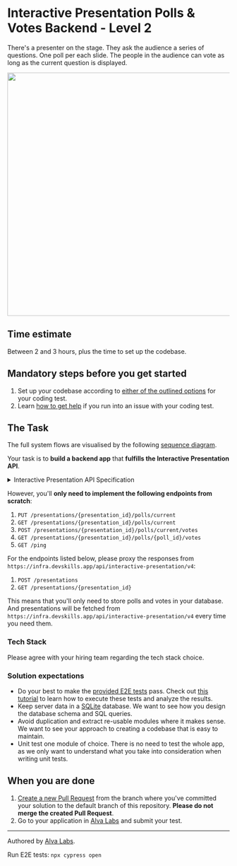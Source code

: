 # Interactive Presentation Polls & Votes Backend - Level 2

There's a presenter on the stage. They ask the audience a series of questions. One poll per each slide. The people in the audience can vote as long as the current question is displayed.

<img width="550" src="https://user-images.githubusercontent.com/1162212/139849812-de799423-efc1-42f4-8298-e779c3aa17d7.png" />

## Time estimate

Between 2 and 3 hours, plus the time to set up the codebase.

## Mandatory steps before you get started

1. Set up your codebase according to [either of the outlined options](https://help.alvalabs.io/en/articles/9028914-how-to-set-up-the-codebase-for-your-coding-test) for your coding test.
2. Learn [how to get help](https://help.alvalabs.io/en/articles/9028899-how-to-ask-for-help-with-coding-tests) if you run into an issue with your coding test.

## The Task

<!--TASK_INSTRUCTIONS_START-->

The full system flows are visualised by the following [sequence diagram](https://swimlanes.io/u/mmSDwCQdM).

Your task is to **build a backend app** that **fulfills the Interactive Presentation API**.

<details>
<summary>Interactive Presentation API Specification</summary>

```json
{
  "openapi": "3.0.0",
  "info": {
    "title": "Interactive Presentations API",
    "version": "4.0.0"
  },
  "tags": [
    {
      "name": "Presenter",
      "description": "Operations used by the presenting webapp"
    },
    {
      "name": "Audience",
      "description": "Endpoints used by audience mobile app"
    },
    {
      "name": "Common",
      "description": "Reading current poll served to both presenter and the audience"
    },
    {
      "name": "Misc",
      "description": "Miscellaneous"
    }
  ],
  "servers": [
    {
      "url": "https://infra.devskills.app/api/interactive-presentation/v4"
    }
  ],
  "paths": {
    "/ping": {
      "get": {
        "summary": "Healhcheck to make sure the service is up",
        "responses": {
          "200": {
            "description": "The service is up and running"
          }
        },
        "tags": [
          "Misc"
        ]
      }
    },
    "/presentations": {
      "post": {
        "summary": "Creates a new presentation",
        "requestBody": {
          "required": true,
          "content": {
            "application/json": {
              "schema": {
                "$ref": "#/components/schemas/Presentation"
              }
            }
          }
        },
        "responses": {
          "201": {
            "description": "Presentation created.",
            "content": {
              "application/json": {
                "schema": {
                  "type": "object",
                  "properties": {
                    "presentation_id": {
                      "type": "string",
                      "format": "uuid",
                      "example": "123e4567-e89b-12d3-a456-426614174000"
                    }
                  }
                }
              }
            }
          },
          "400": {
            "description": "Mandatory body parameters missing or have incorrect type."
          },
          "405": {
            "description": "Specified HTTP method not allowed."
          },
          "415": {
            "description": "Specified content type not allowed."
          }
        },
        "tags": [
          "Presenter"
        ]
      }
    },
    "/presentations/{presentation_id}": {
      "parameters": [
        {
          "in": "path",
          "name": "presentation_id",
          "schema": {
            "type": "string",
            "format": "uuid",
            "example": "123e4567-e89b-12d3-a456-426614174000"
          },
          "required": true
        }
      ],
      "get": {
        "summary": "Reading the specified presentation",
        "responses": {
          "200": {
            "description": "Returning a Presentation object",
            "content": {
              "application/json": {
                "schema": {
                  "$ref": "#/components/schemas/Presentation"
                }
              }
            }
          },
          "404": {
            "description": "There is no presentation with the provided `presentation_id`"
          },
          "409": {
            "description": "There are no polls currently displayed"
          }
        },
        "tags": [
          "Presenter"
        ]
      }
    },
    "/presentations/{presentation_id}/polls/current": {
      "parameters": [
        {
          "in": "path",
          "name": "presentation_id",
          "schema": {
            "type": "string",
            "format": "uuid",
            "example": "123e4567-e89b-12d3-a456-426614174000"
          },
          "required": true
        }
      ],
      "get": {
        "summary": "Reading currently presented poll for a given presentation",
        "responses": {
          "200": {
            "description": "Returning `description`, `poll_id` and `options`, mainly for the voter to vote",
            "content": {
              "application/json": {
                "schema": {
                  "$ref": "#/components/schemas/Poll"
                }
              }
            }
          },
          "409": {
            "description": "There are no polls currently displayed"
          }
        },
        "tags": [
          "Common"
        ]
      },
      "put": {
        "summary": "Presenting the next poll",
        "responses": {
          "200": {
            "description": "The presentation successfully switched to the next slide. Responding with the poll content.",
            "content": {
              "application/json": {
                "schema": {
                  "allOf": [
                    {
                      "$ref": "#/components/schemas/Poll"
                    }
                  ]
                }
              }
            }
          },
          "404": {
            "description": "No presentation found."
          },
          "409": {
            "description": "The presentation ran out of polls."
          }
        },
        "tags": [
          "Presenter"
        ]
      }
    },
    "/presentations/{presentation_id}/polls/current/votes": {
      "parameters": [
        {
          "in": "path",
          "name": "presentation_id",
          "schema": {
            "type": "string",
            "format": "uuid",
            "example": "123e4567-e89b-12d3-a456-426614174000"
          },
          "required": true
        }
      ],
      "post": {
        "summary": "Sending votes",
        "requestBody": {
          "required": true,
          "content": {
            "application/json": {
              "schema": {
                "$ref": "#/components/schemas/Vote"
              }
            }
          }
        },
        "responses": {
          "204": {
            "description": "Vote successfully recorded"
          },
          "400": {
            "description": "The `poll_id` in the request body doesn't match the current poll."
          },
          "404": {
            "description": "Either `presentation_id` or `poll_id` not found"
          },
          "409": {
            "description": "In case of `poll_id` not matching currently displayed poll"
          }
        },
        "tags": [
          "Audience"
        ]
      }
    },
    "/presentations/{presentation_id}/polls/{poll_id}/votes": {
      "parameters": [
        {
          "in": "path",
          "name": "presentation_id",
          "schema": {
            "type": "string"
          },
          "required": true
        },
        {
          "in": "path",
          "name": "poll_id",
          "schema": {
            "type": "string"
          },
          "required": true
        }
      ],
      "get": {
        "summary": "Reading poll's voting results",
        "responses": {
          "200": {
            "description": "Vote successfully retrieved",
            "content": {
              "application/json": {
                "schema": {
                  "type": "array",
                  "items": {
                    "$ref": "#/components/schemas/Vote"
                  }
                }
              }
            }
          },
          "404": {
            "description": "Either `presentation_id` or `poll_id` not found"
          },
          "409": {
            "description": "In case of `poll_id` not matching currently displayed poll"
          }
        },
        "tags": [
          "Presenter"
        ]
      }
    }
  },
  "components": {
    "schemas": {
      "Presentation": {
        "type": "object",
        "properties": {
          "current_poll_index": {
            "type": "integer",
            "readOnly": true
          },
          "polls": {
            "type": "array",
            "items": {
              "$ref": "#/components/schemas/Poll"
            }
          }
        },
        "required": [
          "current_poll_index",
          "polls"
        ]
      },
      "Option": {
        "type": "object",
        "properties": {
          "key": {
            "type": "string",
            "example": "A"
          },
          "value": {
            "type": "string",
            "example": "Argentina"
          }
        },
        "required": [
          "key",
          "value"
        ]
      },
      "Vote": {
        "type": "object",
        "properties": {
          "key": {
            "type": "string",
            "example": "A"
          },
          "client_id": {
            "type": "string",
            "format": "uuid",
            "example": "55555555-e89b-12d3-a456-426614174000"
          },
          "poll_id": {
            "type": "string",
            "format": "uuid",
            "example": "12225555-e89b-12d3-a456-426614174000",
            "writeOnly": true
          }
        },
        "required": [
          "key",
          "client_id",
          "poll_id"
        ]
      },
      "Poll": {
        "properties": {
          "poll_id": {
            "type": "string",
            "format": "uuid",
            "example": "123e4567-e89b-12d3-a456-426614174000",
            "readOnly": true
          },
          "question": {
            "type": "string",
            "example": "Which of the countries would you like to visit the most?"
          },
          "options": {
            "type": "array",
            "items": {
              "$ref": "#/components/schemas/Option"
            }
          }
        },
        "required": [
          "poll_id",
          "options",
          "question"
        ]
      }
    }
  }
}
```
</details>

However, you'll **only need to implement the following endpoints from scratch**:

1. `PUT /presentations/{presentation_id}/polls/current`
2. `GET /presentations/{presentation_id}/polls/current`
3. `POST /presentations/{presentation_id}/polls/current/votes`
4. `GET /presentations/{presentation_id}/polls/{poll_id}/votes`
5. `GET /ping`

For the endpoints listed below, please proxy the responses from `https://infra.devskills.app/api/interactive-presentation/v4`:

1. `POST /presentations`
2. `GET /presentations/{presentation_id}`

This means that you'll only need to store polls and votes in your database. And presentations will be fetched from `https://infra.devskills.app/api/interactive-presentation/v4` every time you need them.

### Tech Stack

Please agree with your hiring team regarding the tech stack choice.

### Solution expectations

- Do your best to make the [provided E2E tests](cypress/e2e/test.cy.js) pass. Check out [this tutorial](https://help.alvalabs.io/en/articles/9028831-how-to-work-with-cypress) to learn how to execute these tests and analyze the results.
- Keep server data in a [SQLite](https://www.sqlite.org/index.html) database. We want to see how you design the database schema and SQL queries.
- Avoid duplication and extract re-usable modules where it makes sense. We want to see your approach to creating a codebase that is easy to maintain.
- Unit test one module of choice. There is no need to test the whole app, as we only want to understand what you take into consideration when writing unit tests.

<!--TASK_INSTRUCTIONS_END-->

## When you are done

1. [Create a new Pull Request](https://docs.github.com/en/pull-requests/collaborating-with-pull-requests/proposing-changes-to-your-work-with-pull-requests/creating-a-pull-request) from the branch where you've committed your solution to the default branch of this repository. **Please do not merge the created Pull Request**.
2. Go to your application in [Alva Labs](https://app.alvalabs.io) and submit your test.

---

Authored by [Alva Labs](https://www.alvalabs.io/).

Run E2E tests: `npx cypress open`